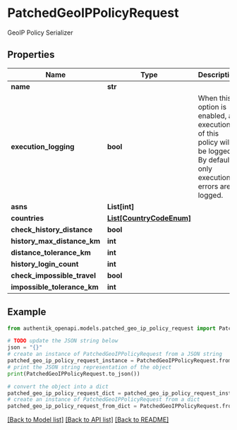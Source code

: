 # PatchedGeoIPPolicyRequest

GeoIP Policy Serializer

## Properties

Name | Type | Description | Notes
------------ | ------------- | ------------- | -------------
**name** | **str** |  | [optional] 
**execution_logging** | **bool** | When this option is enabled, all executions of this policy will be logged. By default, only execution errors are logged. | [optional] 
**asns** | **List[int]** |  | [optional] 
**countries** | [**List[CountryCodeEnum]**](CountryCodeEnum.md) |  | [optional] 
**check_history_distance** | **bool** |  | [optional] 
**history_max_distance_km** | **int** |  | [optional] 
**distance_tolerance_km** | **int** |  | [optional] 
**history_login_count** | **int** |  | [optional] 
**check_impossible_travel** | **bool** |  | [optional] 
**impossible_tolerance_km** | **int** |  | [optional] 

## Example

```python
from authentik_openapi.models.patched_geo_ip_policy_request import PatchedGeoIPPolicyRequest

# TODO update the JSON string below
json = "{}"
# create an instance of PatchedGeoIPPolicyRequest from a JSON string
patched_geo_ip_policy_request_instance = PatchedGeoIPPolicyRequest.from_json(json)
# print the JSON string representation of the object
print(PatchedGeoIPPolicyRequest.to_json())

# convert the object into a dict
patched_geo_ip_policy_request_dict = patched_geo_ip_policy_request_instance.to_dict()
# create an instance of PatchedGeoIPPolicyRequest from a dict
patched_geo_ip_policy_request_from_dict = PatchedGeoIPPolicyRequest.from_dict(patched_geo_ip_policy_request_dict)
```
[[Back to Model list]](../README.md#documentation-for-models) [[Back to API list]](../README.md#documentation-for-api-endpoints) [[Back to README]](../README.md)


